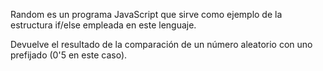  Random es un programa JavaScript que sirve como ejemplo de la estructura
if/else empleada en este lenguaje.

 Devuelve el resultado de la comparación de un número aleatorio con uno
prefijado (0'5 en este caso).
